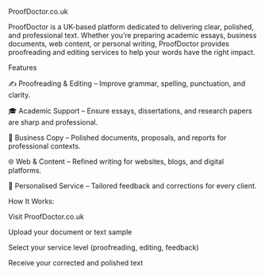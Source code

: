 ProofDoctor.co.uk

ProofDoctor is a UK-based platform dedicated to delivering clear, polished, and professional text. Whether you’re preparing academic essays, business documents, web content, or personal writing, ProofDoctor provides proofreading and editing services to help your words have the right impact.

Features

✍️ Proofreading & Editing – Improve grammar, spelling, punctuation, and clarity.

🎓 Academic Support – Ensure essays, dissertations, and research papers are sharp and professional.

💼 Business Copy – Polished documents, proposals, and reports for professional contexts.

🌐 Web & Content – Refined writing for websites, blogs, and digital platforms.

🤝 Personalised Service – Tailored feedback and corrections for every client.

How It Works:

Visit ProofDoctor.co.uk

Upload your document or text sample

Select your service level (proofreading, editing, feedback)

Receive your corrected and polished text
